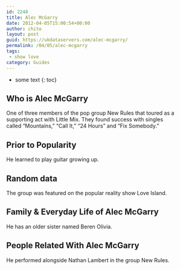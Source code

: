 ```yaml
---
id: 2248
title: Alec McGarry
date: 2012-04-05T15:00:54+00:00
author: chito
layout: post
guid: https://ukdataservers.com/alec-mcgarry/
permalink: /04/05/alec-mcgarry
tags:
 - show love
category: Guides
---
```


* some text
{: toc}


## Who is  Alec McGarry
                  
                  
                  
One of three members of the pop group New Rules that toured as a supporting act with Little Mix. They found success with singles called &#8220;Mountains,&#8221; &#8220;Call It,&#8221; &#8220;24 Hours&#8221; and &#8220;Fix Somebody.&#8221;
                  
                
                
                
## Prior to Popularity 
                  
                  
                  
He learned to play guitar growing up. 
                  
                
                
                
## Random data 
                  
                  
                  
The group was featured on the popular reality show Love Island.
                  
                
                
                
## Family & Everyday Life of Alec McGarry
                  
                  
                  
He has an older sister named Beren Olivia. 
                  
                
                
                
## People Related With  Alec McGarry
                  
                  
                  
He performed alongside Nathan Lambert in the group New Rules. 
                  
                
              
            
          
          
          
    
    
  
